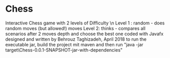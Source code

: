 # Chess
Interactive Chess game with 2 levels of Difficulty \n
Level 1 : random - does random moves (but allowed!) moves
Level 2: thinks  - compares all scenarios after 2 moves depth and choose the best one
coded with Javafx
designed and written by Behrouz Taghizadeh, April 2018
to run the executable jar, build the project mit maven and then run "java -jar target\Chess-0.0.1-SNAPSHOT-jar-with-dependencies"
